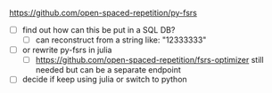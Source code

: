 https://github.com/open-spaced-repetition/py-fsrs
- [ ] find out how can this be put in a SQL DB?
	- [ ] can reconstruct from a string like: "12333333"
- [ ] or rewrite py-fsrs in julia
  - [ ] https://github.com/open-spaced-repetition/fsrs-optimizer still needed but can be a separate endpoint
- [ ] decide if keep using julia or switch to python